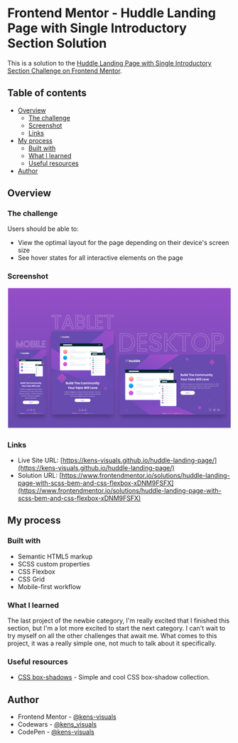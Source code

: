 # Frontend Mentor - Huddle Landing Page with Single Introductory Section Solution

This is a solution to the [Huddle Landing Page with Single Introductory Section Challenge on Frontend Mentor](https://www.frontendmentor.io/challenges/huddle-landing-page-with-a-single-introductory-section-B_2Wvxgi0).

## Table of contents

- [Overview](#overview)
  - [The challenge](#the-challenge)
  - [Screenshot](#screenshot)
  - [Links](#links)
- [My process](#my-process)
  - [Built with](#built-with)
  - [What I learned](#what-i-learned)
  - [Useful resources](#useful-resources)
- [Author](#author)

## Overview

### The challenge

Users should be able to:

- View the optimal layout for the page depending on their device's screen size
- See hover states for all interactive elements on the page

### Screenshot

![screenshot](./images/screenshot.png)

### Links

- Live Site URL: [https://kens-visuals.github.io/huddle-landing-page/](https://kens-visuals.github.io/huddle-landing-page/)
- Solution URL: [https://www.frontendmentor.io/solutions/huddle-landing-page-with-scss-bem-and-css-flexbox-xDNM9FSFX](https://www.frontendmentor.io/solutions/huddle-landing-page-with-scss-bem-and-css-flexbox-xDNM9FSFX)

## My process

### Built with

- Semantic HTML5 markup
- SCSS custom properties
- CSS Flexbox
- CSS Grid
- Mobile-first workflow

### What I learned

The last project of the newbie category, I'm really excited that I finished this section, but I'm a lot more excited to start the next category. I can't wait to try myself on all the other challenges that await me. What comes to this project, it was a really simple one, not much to talk about it specifically.

### Useful resources

- [CSS box-shadows](https://getcssscan.com/css-box-shadow-examples) - Simple and cool CSS box-shadow collection.

## Author

- Frontend Mentor - [@kens-visuals](https://www.frontendmentor.io/profile/kens-visuals)
- Codewars - [@kens_visuals](https://www.codewars.com/users/kens_visuals)
- CodePen - [@kens-visuals](https://codepen.io/kens-visuals)
